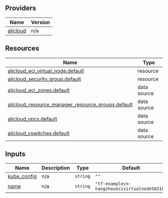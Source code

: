 <!-- BEGIN_TF_DOCS -->
## Providers

| Name | Version |
|------|---------|
| <a name="provider_alicloud"></a> [alicloud](#provider\_alicloud) | n/a |

## Resources

| Name | Type |
|------|------|
| [alicloud_eci_virtual_node.default](https://registry.terraform.io/providers/hashicorp/alicloud/latest/docs/resources/eci_virtual_node) | resource |
| [alicloud_security_group.default](https://registry.terraform.io/providers/hashicorp/alicloud/latest/docs/resources/security_group) | resource |
| [alicloud_eci_zones.default](https://registry.terraform.io/providers/hashicorp/alicloud/latest/docs/data-sources/eci_zones) | data source |
| [alicloud_resource_manager_resource_groups.default](https://registry.terraform.io/providers/hashicorp/alicloud/latest/docs/data-sources/resource_manager_resource_groups) | data source |
| [alicloud_vpcs.default](https://registry.terraform.io/providers/hashicorp/alicloud/latest/docs/data-sources/vpcs) | data source |
| [alicloud_vswitches.default](https://registry.terraform.io/providers/hashicorp/alicloud/latest/docs/data-sources/vswitches) | data source |

## Inputs

| Name | Description | Type | Default | Required |
|------|-------------|------|---------|:--------:|
| <a name="input_kube_config"></a> [kube\_config](#input\_kube\_config) | n/a | `string` | `""` | no |
| <a name="input_name"></a> [name](#input\_name) | n/a | `string` | `"tf-examplecn-hangzhouecivirtualnode56516"` | no |
<!-- END_TF_DOCS -->    
